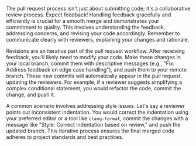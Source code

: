 The pull request process isn't just about submitting code; it's a collaborative review process. Expect feedback! Handling feedback gracefully and efficiently is crucial for a smooth merge and demonstrates your commitment to quality. This involves understanding the feedback, addressing concerns, and revising your code accordingly. Remember to communicate clearly with reviewers, explaining your changes and rationale.

Revisions are an iterative part of the pull request workflow. After receiving feedback, you'll likely need to modify your code. Make these changes in your local branch, commit them with descriptive messages (e.g., "Fix: Address feedback on edge case handling"), and push them to your remote branch. These new commits will automatically appear in the pull request, updating the reviewers. For example, if a reviewer suggests simplifying a complex conditional statement, you would refactor the code, commit the change, and push it.

A common scenario involves addressing style issues. Let's say a reviewer points out inconsistent indentation. You would correct the indentation using your preferred editor or a tool like `clang-format`, commit the changes with a message like "Style: Correct indentation based on review," and push the updated branch. This iterative process ensures the final merged code adheres to project standards and best practices.